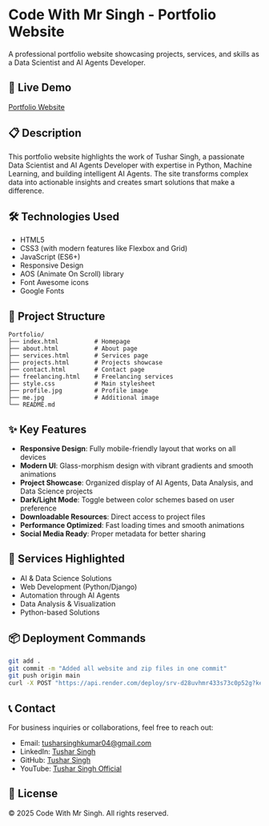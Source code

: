 # Code With Mr Singh - Portfolio Website

A professional portfolio website showcasing projects, services, and skills as a Data Scientist and AI Agents Developer.

## 🚀 Live Demo

[Portfolio Website](https://codewithmrsingh.onrender.com )

## 📋 Description

This portfolio website highlights the work of Tushar Singh, a passionate Data Scientist and AI Agents Developer with expertise in Python, Machine Learning, and building intelligent AI Agents. The site transforms complex data into actionable insights and creates smart solutions that make a difference.

## 🛠️ Technologies Used

- HTML5
- CSS3 (with modern features like Flexbox and Grid)
- JavaScript (ES6+)
- Responsive Design
- AOS (Animate On Scroll) library
- Font Awesome icons
- Google Fonts

## 📁 Project Structure

```
Portfolio/
├── index.html          # Homepage
├── about.html          # About page
├── services.html       # Services page
├── projects.html       # Projects showcase
├── contact.html        # Contact page
├── freelancing.html    # Freelancing services
├── style.css           # Main stylesheet
├── profile.jpg         # Profile image
├── me.jpg              # Additional image
└── README.md
```

## ✨ Key Features

- **Responsive Design**: Fully mobile-friendly layout that works on all devices
- **Modern UI**: Glass-morphism design with vibrant gradients and smooth animations
- **Project Showcase**: Organized display of AI Agents, Data Analysis, and Data Science projects
- **Dark/Light Mode**: Toggle between color schemes based on user preference
- **Downloadable Resources**: Direct access to project files
- **Performance Optimized**: Fast loading times and smooth animations
- **Social Media Ready**: Proper metadata for better sharing

## 🎯 Services Highlighted

- AI & Data Science Solutions
- Web Development (Python/Django)
- Automation through AI Agents
- Data Analysis & Visualization
- Python-based Solutions

## 📦 Deployment Commands

```bash
git add .
git commit -m "Added all website and zip files in one commit"
git push origin main
curl -X POST "https://api.render.com/deploy/srv-d28uvhmr433s73c0p52g?key=a_sQGQYrn1c"
```

## 📞 Contact

For business inquiries or collaborations, feel free to reach out:

- Email: tusharsinghkumar04@gmail.com
- LinkedIn: [Tushar Singh](https://www.linkedin.com/in/tusharsingh2011/)
- GitHub: [Tushar Singh](https://github.com/Tusharsinghoffical)
- YouTube: [Tushar Singh Official](https://www.youtube.com/@tusharsinghoffical)

## 📄 License

© 2025 Code With Mr Singh. All rights reserved.